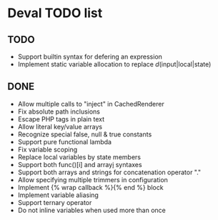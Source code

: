 Deval TODO list
===============

TODO
----

- Support builtin syntax for defering an expression
- Implement static variable allocation to replace _d_(input|local|state)

DONE
----

- Allow multiple calls to "inject" in CachedRenderer
- Fix absolute path inclusions
- Escape PHP tags in plain text
- Allow literal key/value arrays
- Recognize special false, null & true constants
- Support pure functional lambda
- Fix variable scoping
- Replace local variables by state members
- Support both func()[i] and array[i]() syntaxes
- Support both arrays and strings for concatenation operator "."
- Allow specifying multiple trimmers in configuration
- Implement {% wrap callback %}{% end %} block
- Implement variable aliasing
- Support ternary operator
- Do not inline variables when used more than once
